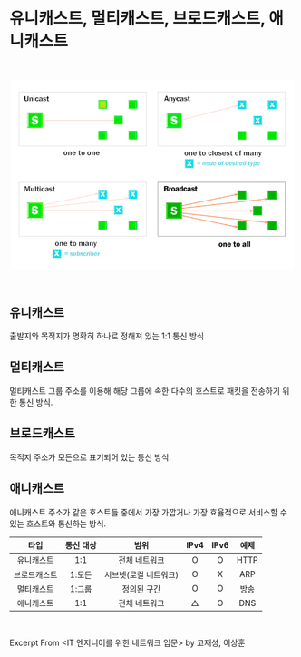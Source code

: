 # 유니캐스트, 멀티캐스트, 브로드캐스트, 애니캐스트

&nbsp;

<img src="../images/cast.png" alt="cast" width="500" style="margin-left: auto; margin-right: auto; display: block;"/>

&nbsp;

## 유니캐스트

출발지와 목적지가 명확히 하나로 정해져 있는 1:1 통신 방식

## 멀티캐스트

멀티캐스트 그룹 주소를 이용해 해당 그룹에 속한 다수의 호스트로 패킷을 전송하기 위한 통신 방식.

## 브로드캐스트

목적지 주소가 모든으로 표기되어 있는 통신 방식.

## 애니캐스트

애니캐스트 주소가 같은 호스트들 중에서 가장 가깝거나 가장 효율적으로 서비스할 수 있는 호스트와 통신하는 방식.

|타입|통신 대상|범위|IPv4|IPv6|예제|
|:---:|:---:|:---:|:---:|:---:|:---:|
|유니캐스트|1:1|전체 네트워크|O|O|HTTP|
|브로드캐스트|1:모든|서브넷(로컬 네트워크)|O|X|ARP|
|멀티캐스트|1:그룹|정의된 구간|O|O|방송|
|애니캐스트|1:1|전체 네트워크|△|O|DNS|

&nbsp;

Excerpt From <IT 엔지니어를 위한 네트워크 입문> by 고재성, 이상훈
